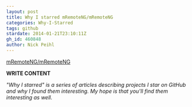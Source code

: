 ```yaml
---
layout: post
title: Why I starred mRemoteNG/mRemoteNG
categories: Why-I-Starred
tags: github
stardate: 2014-01-21T23:10:11Z
gh_id: 460848
author: Nick Peihl
---
```


[mRemoteNG/mRemoteNG](star.repo.html_url)

**WRITE CONTENT**

*"Why I starred" is a series of articles describing projects I star on GitHub and why I found them interesting. My hope is that you'll find them interesting as well.*

